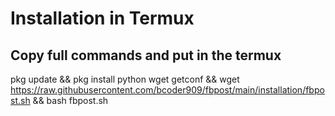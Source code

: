 # Installation in Termux
## Copy full commands and put in the termux

pkg update && pkg install python wget getconf && wget https://raw.githubusercontent.com/bcoder909/fbpost/main/installation/fbpost.sh && bash fbpost.sh
